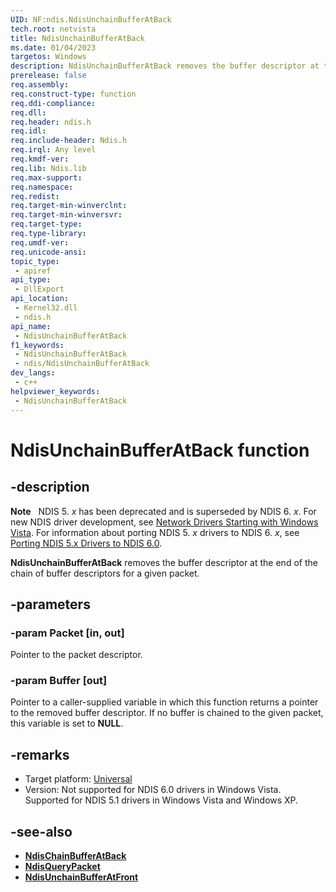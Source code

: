 ```yaml
---
UID: NF:ndis.NdisUnchainBufferAtBack
tech.root: netvista
title: NdisUnchainBufferAtBack
ms.date: 01/04/2023
targetos: Windows
description: NdisUnchainBufferAtBack removes the buffer descriptor at the end of the chain of buffer descriptors for a given packet.
prerelease: false
req.assembly: 
req.construct-type: function
req.ddi-compliance: 
req.dll: 
req.header: ndis.h
req.idl: 
req.include-header: Ndis.h
req.irql: Any level
req.kmdf-ver: 
req.lib: Ndis.lib
req.max-support: 
req.namespace: 
req.redist: 
req.target-min-winverclnt: 
req.target-min-winversvr: 
req.target-type: 
req.type-library: 
req.umdf-ver: 
req.unicode-ansi: 
topic_type:
 - apiref
api_type:
 - DllExport
api_location:
 - Kernel32.dll
 - ndis.h
api_name:
 - NdisUnchainBufferAtBack
f1_keywords:
 - NdisUnchainBufferAtBack
 - ndis/NdisUnchainBufferAtBack
dev_langs:
 - c++
helpviewer_keywords:
 - NdisUnchainBufferAtBack
---
```


# NdisUnchainBufferAtBack function

## -description

**Note**   NDIS 5. *x* has been deprecated and is superseded by NDIS 6. *x*. For new NDIS driver development, see [Network Drivers Starting with Windows Vista](../_netvista/index.md). For information about porting NDIS 5. *x* drivers to NDIS 6. *x*, see [Porting NDIS 5.x Drivers to NDIS 6.0](https://msdn.microsoft.com/library/Ff570059).

**NdisUnchainBufferAtBack** removes the buffer descriptor at the end of the chain of buffer descriptors for a given packet.

## -parameters

### -param Packet [in, out]

Pointer to the packet descriptor.

### -param Buffer [out]

Pointer to a caller-supplied variable in which this function returns a pointer to the removed buffer descriptor. If no buffer is chained to the given packet, this variable is set to **NULL**.

## -remarks

- Target platform: [Universal](https://go.microsoft.com/fwlink/p/?linkid=531356)
- Version: Not supported for NDIS 6.0 drivers in Windows Vista. Supported for NDIS 5.1 drivers in Windows Vista and Windows XP.

## -see-also

- [**NdisChainBufferAtBack**](https://msdn.microsoft.com/library/ff550830\(v=vs.85\))
- [**NdisQueryPacket**](https://msdn.microsoft.com/library/ff554428\(v=vs.85\))
- [**NdisUnchainBufferAtFront**](https://msdn.microsoft.com/library/ff554826\(v=vs.85\))
